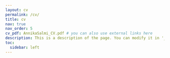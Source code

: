 ```yaml
---
layout: cv
permalink: /cv/
title: cv
nav: true
nav_order: 5
cv_pdf: AnnikaSalmi_CV.pdf # you can also use external links here
description: This is a description of the page. You can modify it in '_pages/cv.md'. You can also change or remove the top pdf download button.
toc:
  sidebar: left
---
```

